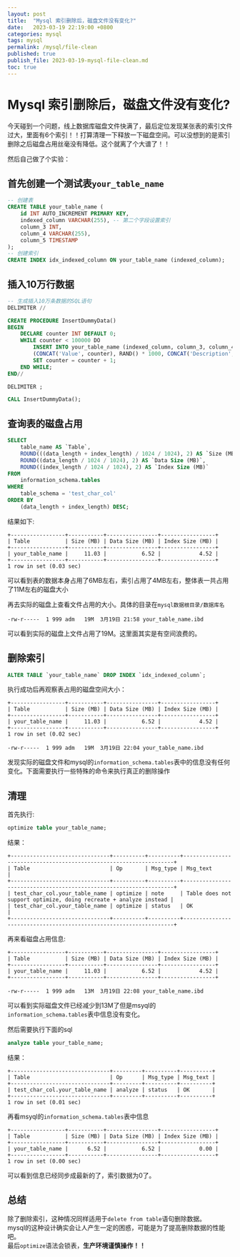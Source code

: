 ```yaml
---
layout: post
title:  "Mysql 索引删除后，磁盘文件没有变化?"
date:   2023-03-19 22:19:00 +0800
categories: mysql
tags: mysql
permalink: /mysql/file-clean
published: true
publish_file: 2023-03-19-mysql-file-clean.md
toc: true
---
```

# Mysql 索引删除后，磁盘文件没有变化?


今天碰到一个问题，线上数据库磁盘文件快满了，最后定位发现某张表的索引文件过大，里面有6个索引！！打算清理一下释放一下磁盘空间。可以没想到的是索引删除之后磁盘占用丝毫没有降低。这个就离了个大谱了！！

然后自己做了个实验：

## 首先创建一个测试表`your_table_name`
```sql
-- 创建表
CREATE TABLE your_table_name (
    id INT AUTO_INCREMENT PRIMARY KEY,
    indexed_column VARCHAR(255), -- 第二个字段设置索引
    column_3 INT,
    column_4 VARCHAR(255),
    column_5 TIMESTAMP
);
-- 创建索引
CREATE INDEX idx_indexed_column ON your_table_name (indexed_column);
```

## 插入10万行数据
```sql
-- 生成插入10万条数据的SQL语句
DELIMITER //

CREATE PROCEDURE InsertDummyData()
BEGIN
    DECLARE counter INT DEFAULT 0;
    WHILE counter < 100000 DO
        INSERT INTO your_table_name (indexed_column, column_3, column_4, column_5) VALUES 
        (CONCAT('Value', counter), RAND() * 1000, CONCAT('Description', counter), NOW());
        SET counter = counter + 1;
    END WHILE;
END//

DELIMITER ;

CALL InsertDummyData();
```

## 查询表的磁盘占用

```sql
SELECT 
    table_name AS `Table`,
    ROUND(((data_length + index_length) / 1024 / 1024), 2) AS `Size (MB)`,
    ROUND((data_length / 1024 / 1024), 2) AS `Data Size (MB)`,
    ROUND((index_length / 1024 / 1024), 2) AS `Index Size (MB)`
FROM 
    information_schema.tables 
WHERE 
    table_schema = 'test_char_col'
ORDER BY 
    (data_length + index_length) DESC;
```

结果如下:

```shell
+-----------------+-----------+----------------+-----------------+
| Table           | Size (MB) | Data Size (MB) | Index Size (MB) |
+-----------------+-----------+----------------+-----------------+
| your_table_name |     11.03 |           6.52 |            4.52 |
+-----------------+-----------+----------------+-----------------+
1 row in set (0.03 sec)
```

可以看到表的数据本身占用了6MB左右，索引占用了4MB左右，整体表一共占用了11M左右的磁盘大小

再去实际的磁盘上查看文件占用的大小。具体的目录在`mysql数据根目录/数据库名`

```shell
-rw-r-----  1 999 adm   19M  3月19日 21:58 your_table_name.ibd
```

可以看到实际的磁盘上文件占用了19M。这里面其实是有空间浪费的。

## 删除索引

```sql
ALTER TABLE `your_table_name` DROP INDEX `idx_indexed_column`;
```

执行成功后再观察表占用的磁盘空间大小：

```shell
+-----------------+-----------+----------------+-----------------+
| Table           | Size (MB) | Data Size (MB) | Index Size (MB) |
+-----------------+-----------+----------------+-----------------+
| your_table_name |     11.03 |           6.52 |            4.52 |
+-----------------+-----------+----------------+-----------------+
1 row in set (0.02 sec)
```

```shell
-rw-r-----  1 999 adm   19M  3月19日 22:04 your_table_name.ibd
```

发现实际的磁盘文件和mysql的`information_schema.tables`表中的信息没有任何变化。下面需要执行一些特殊的命令来执行真正的删除操作

## 清理

首先执行:
```sql
optimize table your_table_name;
```
结果：
```shell
+-------------------------------+----------+----------+-------------------------------------------------------------------+
| Table                         | Op       | Msg_type | Msg_text                                                          |
+-------------------------------+----------+----------+-------------------------------------------------------------------+
| test_char_col.your_table_name | optimize | note     | Table does not support optimize, doing recreate + analyze instead |
| test_char_col.your_table_name | optimize | status   | OK                                                                |
+-------------------------------+----------+----------+-------------------------------------------------------------------+
```


再来看磁盘占用信息:
```shell
+-----------------+-----------+----------------+-----------------+
| Table           | Size (MB) | Data Size (MB) | Index Size (MB) |
+-----------------+-----------+----------------+-----------------+
| your_table_name |     11.03 |           6.52 |            4.52 |
+-----------------+-----------+----------------+-----------------+
```

```shell
-rw-r-----  1 999 adm   13M  3月19日 22:08 your_table_name.ibd
```
可以看到实际磁盘文件已经减少到13M了但是msyql的`information_schema.tables`表中信息没有变化。

然后需要执行下面的sql
```sql
analyze table your_table_name;
```
结果：
```shell
+-------------------------------+---------+----------+----------+
| Table                         | Op      | Msg_type | Msg_text |
+-------------------------------+---------+----------+----------+
| test_char_col.your_table_name | analyze | status   | OK       |
+-------------------------------+---------+----------+----------+
1 row in set (0.01 sec)
```

再看msyql的`information_schema.tables`表中信息
```shell
+-----------------+-----------+----------------+-----------------+
| Table           | Size (MB) | Data Size (MB) | Index Size (MB) |
+-----------------+-----------+----------------+-----------------+
| your_table_name |      6.52 |           6.52 |            0.00 |
+-----------------+-----------+----------------+-----------------+
1 row in set (0.00 sec)
```
可以看到信息已经同步成最新的了，索引数据为0了。

## 总结

除了删除索引，这种情况同样适用于`delete from table`语句删除数据。  
mysql的这种设计确实会让人产生一定的困惑，可能是为了提高删除数据的性能吧。  
最后`optimize`语法会锁表，**生产环境谨慎操作！！**



